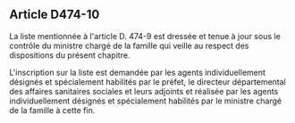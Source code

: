 ## Article D474-10

La liste mentionnée à l'article D. 474-9 est dressée et tenue à jour sous le contrôle du ministre chargé de la
famille qui veille au respect des dispositions du présent chapitre.

L'inscription sur la liste est demandée par les agents individuellement désignés et spécialement habilités par
le préfet, le directeur départemental des affaires sanitaires sociales et leurs adjoints et réalisée par les agents
individuellement désignés et spécialement habilités par le ministre chargé de la famille à cette fin.

